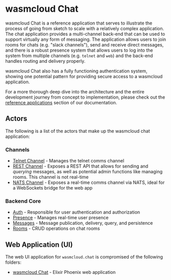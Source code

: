 # wasmcloud Chat

wasmcloud Chat is a reference application that serves to illustrate the process of going from sketch to scale with a relatively complex application. The chat application provides a multi-channel back-end that can be used to support virtually any form of messaging. The application allows users to join rooms for chats (e.g. "slack channels"), send and receive direct messages, and there is a robust presence system that allows users to log into the system from multiple channels (e.g. `telnet` and `web`) and the back-end handles routing and delivery properly.

wasmcloud Chat also has a fully functioning authentication system, showing one potential pattern for providing secure access to a wasmcloud application.

For a more thorough deep dive into the architecture and the entire development journey from concept to implementation, please check out the [reference applications](https://www.wasmcloud.dev/reference/refapps/) section of our documentation.

## Actors

The following is a list of the actors that make up the wasmcloud chat application:

### Channels

* [Telnet Channel](./actors/telnet-channel/README.md) - Manages the telnet comms channel
* [REST Channel](./actors/rest-channel/README.md) - Exposes a REST API that allows for sending and _querying_ messages, as well as potential admin functions like managing rooms. This channel is not real-time
* [NATS Channel](./actors/nats-channel/README.md) - Exposes a real-time comms channel via NATS, ideal for a WebSockets bridge for the web app

### Backend Core

* [Auth](./actors/auth/README.md) - Responsible for user authentication and authorization
* [Presence](./actors/presence/README.md) - Manages real-time user presence
* [Messages](./actors/messages/README.md) - Message publication, delivery, query, and persistence
* [Rooms](./actors/rooms/README.md) - CRUD operations on chat rooms

## Web Application (UI)

The web UI application for `wasmcloud.chat` is compromised of the following folders:

* [wasmcloud Chat](./wasmcloudchat/README.md) - Elixir Phoenix web application
